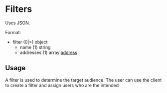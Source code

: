 # Filters
Uses [JSON](https://www.json.org/).

Format:
 - filter (0|>) object
	 - name (1) string
	 - addresses (1) array:[address](address.md)

## Usage
A filter is used to determine the target audience.
The user can use the client to create a filter and assign users who are the intended 
<!--stackedit_data:
eyJoaXN0b3J5IjpbODY2NTM0NzEzLC04ODc5MzUwNTNdfQ==
-->